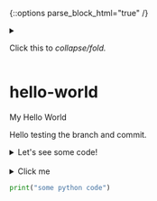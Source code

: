 {::options parse_block_html="true" /}

<details>
<summary>

Click this to _collapse/fold._

</summary>

These details _remain_ **hidden** until expanded.

```
PASTE LOGS HERE
```

</details>


# hello-world
My Hello World

Hello testing the branch and commit.

<details><summary markdown="span">Let's see some code!</summary>
```python
print('Hello World!')
```
Of course, it has to be Hello World, right?
</details>
<br/>

<details> <summary>Click me</summary> <pre><code class="language-python"> ```python 
print("some python code")
``` </code></pre> </details>

```python 
print("some python code")
```
